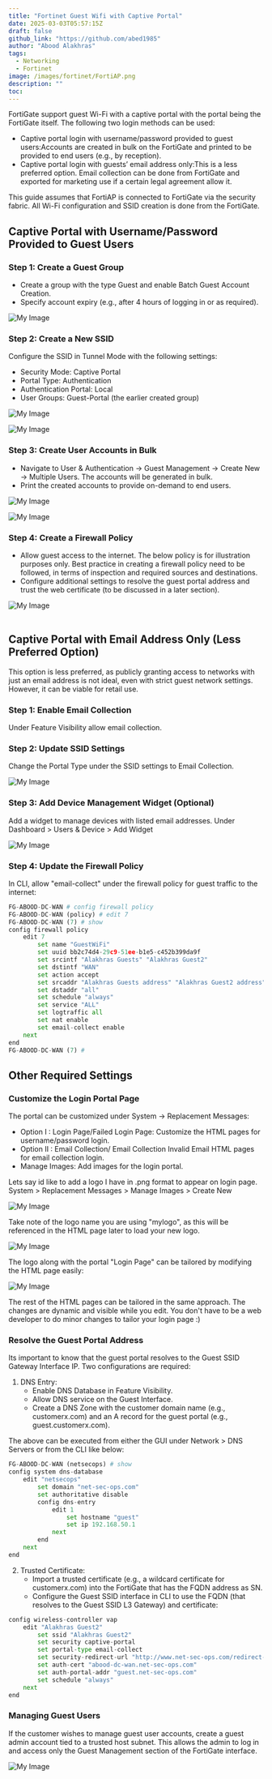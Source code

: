 ```yaml
---
title: "Fortinet Guest Wifi with Captive Portal"
date: 2025-03-03T05:57:15Z
draft: false
github_link: "https://github.com/abed1985"
author: "Abood Alakhras"
tags:
  - Networking
  - Fortinet
image: /images/fortinet/FortiAP.png
description: ""
toc:
---
```


FortiGate support guest Wi-Fi with a captive portal with the portal being the FortiGate itself. The following two login methods can be used:

- Captive portal login with username/password provided to guest users:Accounts are created in bulk on the FortiGate and printed to be provided to end users (e.g., by reception).
- Captive portal login with guests’ email address only:This is a less preferred option. Email collection can be done from FortiGate and exported for marketing use if a certain legal agreement allow it.

This guide assumes that FortiAP is connected to FortiGate via the security fabric. All Wi-Fi configuration and SSID creation is done from the FortiGate.

## Captive Portal with Username/Password Provided to Guest Users

### Step 1: Create a Guest Group
- Create a group with the type Guest and enable Batch Guest Account Creation.
- Specify account expiry (e.g., after 4 hours of logging in or as required).

![My Image](/images/fortinet/create_guest_group.PNG)

### Step 2: Create a New SSID

Configure the SSID in Tunnel Mode with the following settings:

- Security Mode: Captive Portal
- Portal Type: Authentication
- Authentication Portal: Local
- User Groups: Guest-Portal (the earlier created group)

![My Image](/images/fortinet/create_new_ssid_1.PNG)

![My Image](/images/fortinet/create_new_ssid_2.PNG)

### Step 3: Create User Accounts in Bulk

- Navigate to User & Authentication → Guest Management → Create New → Multiple Users. The accounts will be generated in bulk.
- Print the created accounts to provide on-demand to end users.

![My Image](/images/fortinet/print_user_accounts_1.PNG)

![My Image](/images/fortinet/print_user_accounts_2.PNG)

### Step 4: Create a Firewall Policy

- Allow guest access to the internet. The below policy is for illustration purposes only. Best practice in creating a firewall policy need to be followed, in terms of inspection and required sources and destinations.
- Configure additional settings to resolve the guest portal address and trust the web certificate (to be discussed in a later section).

![My Image](/images/fortinet/create_firewall_policy.PNG)
<br>
<br>

## Captive Portal with Email Address Only (Less Preferred Option)  

This option is less preferred, as publicly granting access to networks with just an email address is not ideal, even with strict guest network settings. However, it can be viable for retail use.

### Step 1: Enable Email Collection

Under Feature Visibility allow email collection.

### Step 2: Update SSID Settings

Change the Portal Type under the SSID settings to Email Collection.

![My Image](/images/fortinet/update_ssid_settings.PNG)

### Step 3: Add Device Management Widget (Optional)

Add a widget to manage devices with listed email addresses. Under Dashboard > Users & Device > Add Widget

![My Image](/images/fortinet/add_devicemanagement_widget.PNG)

### Step 4: Update the Firewall Policy

In CLI, allow "email-collect" under the firewall policy for guest traffic to the internet:

```python
FG-ABOOD-DC-WAN # config firewall policy 
FG-ABOOD-DC-WAN (policy) # edit 7
FG-ABOOD-DC-WAN (7) # show
config firewall policy
    edit 7
        set name "GuestWiFi"
        set uuid bb2c74d4-29c9-51ee-b1e5-c452b399da9f
        set srcintf "Alakhras Guests" "Alakhras Guest2"
        set dstintf "WAN"
        set action accept
        set srcaddr "Alakhras Guests address" "Alakhras Guest2 address"
        set dstaddr "all"
        set schedule "always"
        set service "ALL"
        set logtraffic all
        set nat enable
        set email-collect enable
    next
end
FG-ABOOD-DC-WAN (7) # 
```

## Other Required Settings

### Customize the Login Portal Page

The portal can be customized under System → Replacement Messages:

- Option I : Login Page/Failed Login Page: Customize the HTML pages for username/password login.
- Option II : Email Collection/ Email Collection Invalid Email HTML pages for email collection login.
- Manage Images: Add images for the login portal.

Lets say id like to add a logo I have in .png format to appear on login page. System > Replacement Messages > Manage Images > Create New

![My Image](/images/fortinet/customize_login_portal_page.PNG)

Take note of the logo name you are using "mylogo", as this will be referenced in the HTML page later to load your new logo.

![My Image](/images/fortinet/customize_logo.PNG)

The logo along with the portal "Login Page" can be tailored by modifying the HTML page easily:

![My Image](/images/fortinet/customize_logo_login.PNG)

The rest of the HTML pages can be tailored in the same approach. 
The changes are dynamic and visible while you edit. You don't have to be a web developer to do minor changes to tailor your login page :) 

### Resolve the Guest Portal Address

Its important to know that the guest portal resolves to the Guest SSID Gateway Interface IP. Two configurations are required:
1. DNS Entry:
    - Enable DNS Database in Feature Visibility.
    - Allow DNS service on the Guest Interface.
    - Create a DNS Zone with the customer domain name (e.g., customerx.com) and an A record for the guest portal (e.g., guest.customerx.com).

The above can be executed from either the GUI under Network > DNS Servers or from the CLI like below:

```python
FG-ABOOD-DC-WAN (netsecops) # show
config system dns-database
    edit "netsecops"
        set domain "net-sec-ops.com"
        set authoritative disable
        config dns-entry
            edit 1
                set hostname "guest"
                set ip 192.168.50.1
            next
        end
    next
end
```

2. Trusted Certificate:
    - Import a trusted certificate (e.g., a wildcard certificate for customerx.com) into the FortiGate that has the FQDN address as SN.
    - Configure the Guest SSID interface in CLI to use the FQDN (that resolves to the Guest SSID L3 Gateway) and certificate:
```python
config wireless-controller vap
    edit "Alakhras Guest2"
        set ssid "Alakhras Guest2"
        set security captive-portal
        set portal-type email-collect
        set security-redirect-url "http://www.net-sec-ops.com/redirect-url/"
        set auth-cert "abood-dc-wan.net-sec-ops.com"
        set auth-portal-addr "guest.net-sec-ops.com"
        set schedule "always"
    next
end
```

### Managing Guest Users

If the customer wishes to manage guest user accounts, create a guest admin account tied to a trusted host subnet. 
This allows the admin to log in and access only the Guest Management section of the FortiGate interface.

![My Image](/images/fortinet/guest_admin_page.PNG)
